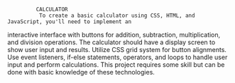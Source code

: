              CALCULATOR
              To create a basic calculator using CSS, HTML, and JavaScript, you'll need to implement an
 interactive interface with buttons for addition, subtraction, multiplication, and division
 operations. The calculator should have a display screen to show user input and results. Utilize
 CSS grid system for button alignments. Use event listeners, if-else statements, operators, and
 loops to handle user input and perform calculations. This project requires some skill but can be
 done with basic knowledge of these technologies.

